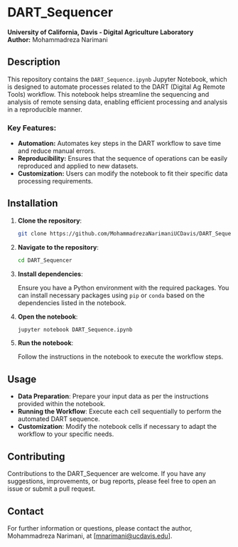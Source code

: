 
# DART_Sequencer

**University of California, Davis - Digital Agriculture Laboratory**  
**Author:** Mohammadreza Narimani

## Description

This repository contains the `DART_Sequence.ipynb` Jupyter Notebook, which is designed to automate processes related to the DART (Digital Ag Remote Tools) workflow. This notebook helps streamline the sequencing and analysis of remote sensing data, enabling efficient processing and analysis in a reproducible manner.

### Key Features:
- **Automation:** Automates key steps in the DART workflow to save time and reduce manual errors.
- **Reproducibility:** Ensures that the sequence of operations can be easily reproduced and applied to new datasets.
- **Customization:** Users can modify the notebook to fit their specific data processing requirements.

## Installation

1. **Clone the repository**:

   ```bash
   git clone https://github.com/MohammadrezaNarimaniUCDavis/DART_Sequencer.git
   ```

2. **Navigate to the repository**:

   ```bash
   cd DART_Sequencer
   ```

3. **Install dependencies**: 
   
   Ensure you have a Python environment with the required packages. You can install necessary packages using `pip` or `conda` based on the dependencies listed in the notebook.

4. **Open the notebook**:

   ```bash
   jupyter notebook DART_Sequence.ipynb
   ```

5. **Run the notebook**:
   
   Follow the instructions in the notebook to execute the workflow steps.

## Usage

- **Data Preparation**: Prepare your input data as per the instructions provided within the notebook.
- **Running the Workflow**: Execute each cell sequentially to perform the automated DART sequence.
- **Customization**: Modify the notebook cells if necessary to adapt the workflow to your specific needs.

## Contributing

Contributions to the DART_Sequencer are welcome. If you have any suggestions, improvements, or bug reports, please feel free to open an issue or submit a pull request.

## Contact

For further information or questions, please contact the author, Mohammadreza Narimani, at [mnarimani@ucdavis.edu].
